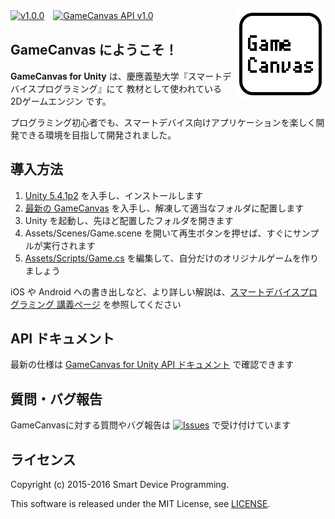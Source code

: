 [![v1.0.0](https://img.shields.io/github/release/sfc-sdp/GameCanvas-Unity.svg?maxAge=2592000)](https://github.com/sfc-sdp/GameCanvas-Unity/releases)　[![GameCanvas API v1.0](https://img.shields.io/badge/GameCanvas%20API-v1.0-yellow.svg)](https://sfc-sdp.github.io/GameCanvas-Unity/doc/class_game_canvas_1_1_game_canvas.html)
[<img alt="GameCanvas" align="right" src="Assets/UnityGC/Icons/icon_android_full.png"/>](https://github.com/sfc-sdp/GameCanvas-Unity/releases)

## GameCanvas にようこそ！

**GameCanvas for Unity** は、慶應義塾大学『スマートデバイスプログラミング』にて
教材として使われている 2Dゲームエンジン です。

プログラミング初心者でも、スマートデバイス向けアプリケーションを楽しく開発できる環境を目指して開発されました。

## 導入方法
1. [Unity 5.4.1p2](https://unity3d.com/jp/unity/qa/patch-releases?version=5.4) を入手し、インストールします
1. [最新の GameCanvas](https://github.com/sfc-sdp/GameCanvas-Unity/releases) を入手し、解凍して適当なフォルダに配置します
1. Unity を起動し、先ほど配置したフォルダを開きます
1. Assets/Scenes/Game.scene を開いて再生ボタンを押せば、すぐにサンプルが実行されます
1. [Assets/Scripts/Game.cs](Assets/Scripts/Game.cs) を編集して、自分だけのオリジナルゲームを作りましょう

iOS や Android への書き出しなど、より詳しい解説は、[スマートデバイスプログラミング 講義ページ](http://web.sfc.keio.ac.jp/~wadari/sdp/) を参照してください

## API ドキュメント
最新の仕様は [GameCanvas for Unity API ドキュメント](https://sfc-sdp.github.io/GameCanvas-Unity/doc/class_game_canvas_1_1_game_canvas.html) で確認できます

## 質問・バグ報告
GameCanvasに対する質問やバグ報告は [![Issues](https://img.shields.io/github/issues/sfc-sdp/GameCanvas-Unity.svg)](https://github.com/sfc-sdp/GameCanvas-Unity/issues) で受け付けています

## ライセンス
Copyright (c) 2015-2016 Smart Device Programming.

This software is released under the MIT License, see [LICENSE](LICENSE).
